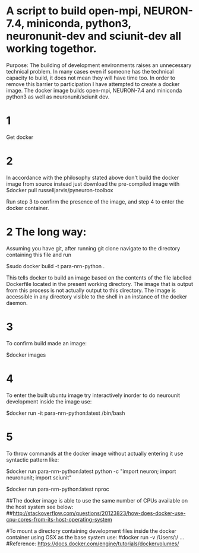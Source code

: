 

# A script to build open-mpi, NEURON-7.4, miniconda, python3, neuronunit-dev and sciunit-dev all working togethor.

Purpose: The building of development environments raises an unnecessary technical problem. In many cases even if someone has the technical capacity to build, it does not mean they will have time too. In order to remove this barrier to participation I have attempted to create a docker image. The docker image builds open-mpi, NEURON-7.4 and miniconda python3 as well as neuronunit/sciunit dev. 

# 1
Get docker 

# 2 
In accordance with the philosophy stated above don't build the docker image from source instead just download the pre-compiled image with
$docker pull russelljarvis/pyneuron-toolbox 

Run step 3 to confirm the presence of the image, and step 4 to enter the docker container.


# 2 The long way:
Assuming you have git, after running git clone navigate to the directory containing this file and run

$sudo docker build -t para-nrn-python .

This tells docker to build an image based on the contents of the file labelled Dockerfile located in the present working directory. The image that is output from this process is not actually output to this directory. The image is accessible in any directory visible to the shell in an instance of the docker daemon.

# 3
To confirm build made an image:

$docker images

# 4
To enter the built ubuntu image try interactively inorder to do neurounit development inside the image use:

$docker run -it para-nrn-python:latest /bin/bash

# 5
To throw commands at the docker image without actually entering it use syntactic pattern like:

$docker run para-nrn-python:latest python -c "import neuron; import neuronunit; import sciunit"

$docker run para-nrn-python:latest nproc


##The docker image is able to use the same number of CPUs available on the host system see below:
##http://stackoverflow.com/questions/20123823/how-does-docker-use-cpu-cores-from-its-host-operating-system

#To mount a directory containing development files inside the docker container using OSX as the base system use:
#docker run -v /Users/<path>:/<container path> ...
#Reference: https://docs.docker.com/engine/tutorials/dockervolumes/